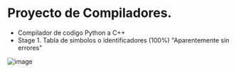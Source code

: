 # Proyecto de Compiladores.
- Compilador de codigo Python a C++
- Stage 1. Tabla de simbolos o identificadores (100%)  "Aparentemente sin errores"

![image](https://user-images.githubusercontent.com/55300309/191874385-f846d27c-0b17-4b1a-a085-2a42a3b23cae.png)
